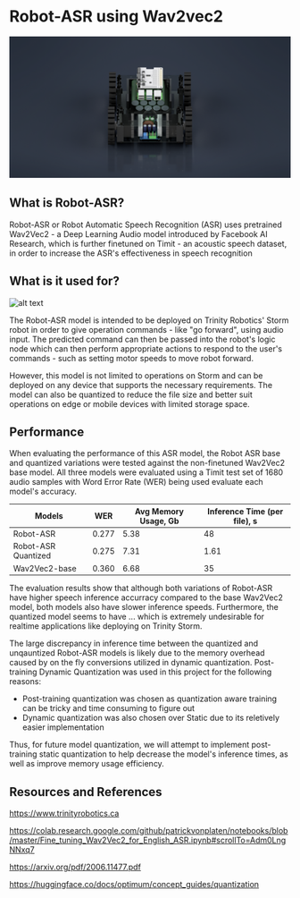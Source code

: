 # Robot-ASR using Wav2vec2

![alt text](https://github.com/brucew5978-git/Robot-ASR/blob/main/images/Storm_Iteration_2_-_Assembly.png)

## What is Robot-ASR?

Robot-ASR or Robot Automatic Speech Recognition (ASR) uses pretrained Wav2Vec2 - a Deep Learning Audio model introduced by Facebook AI Research, which is further finetuned on Timit - an acoustic speech dataset, in order to increase the ASR's effectiveness in speech recognition 

## What is it used for?

![alt text](https://github.com/brucew5978-git/wav2vec2-ASR/blob/main/images/audio-to-command.jpeg)

The Robot-ASR model is intended to be deployed on Trinity Robotics' Storm robot in order to give operation commands - like "go forward", using audio input. The predicted command can then be passed into the robot's logic node which can then perform appropriate actions to respond to the user's commands - such as setting motor speeds to move robot forward. 

However, this model is not limited to operations on Storm and can be deployed on any device that supports the necessary requirements. The model can also be quantized to reduce the file size and better suit operations on edge or mobile devices with limited storage space.

## Performance

When evaluating the performance of this ASR model, the Robot ASR base and quantized variations were tested against the non-finetuned Wav2Vec2 base model. All three models were evaluated using a Timit test set of 1680 audio samples with Word Error Rate (WER) being used evaluate each model's accuracy. 

Models | WER | Avg Memory Usage, Gb | Inference Time (per file), s | 
--- | --- | --- | --- | 
Robot-ASR | 0.277 | 5.38 | 48 | 
Robot-ASR Quantized| 0.275 | 7.31 | 1.61 | 
Wav2Vec2-base| 0.360 | 6.68 | 35 | 

The evaluation results show that although both variations of Robot-ASR have higher speech inference accurracy compared to the base Wav2Vec2 model, both models also have slower inference speeds. Furthermore, the quantized model seems to have ... which is extremely undesirable for realtime applications like deploying on Trinity Storm. 

The large discrepancy in inference time between the quantized and unqauntized Robot-ASR models is likely due to the memory overhead caused by on the fly conversions utilized in dynamic quantization. Post-training Dynamic Quantization was used in this project for the following reasons: 
  * Post-training quantization was chosen as quantization aware training can be tricky and time consuming to figure out
  * Dynamic quantization was also chosen over Static due to its reletively easier implementation

Thus, for future model quantization, we will attempt to implement post-training static quantization to help decrease the model's inference times, as well as improve memory usage efficiency.

## Resources and References
https://www.trinityrobotics.ca

https://colab.research.google.com/github/patrickvonplaten/notebooks/blob/master/Fine_tuning_Wav2Vec2_for_English_ASR.ipynb#scrollTo=Adm0LngNNxq7

https://arxiv.org/pdf/2006.11477.pdf

https://huggingface.co/docs/optimum/concept_guides/quantization
